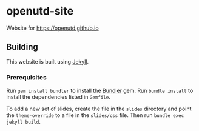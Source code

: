 # openutd-site

Website for <https://openutd.github.io>

## Building

This website is built using [Jekyll](https://jekyllrb.com/).

### Prerequisites

Run `gem install bundler` to install the [Bundler](https://bundler.io/) gem.
Run `bundle install` to install the dependencies listed in `Gemfile`.

To add a new set of slides, create the file in the `slides` directory and point the `theme-override` to a file in the `slides/css` file. Then run `bundle exec jekyll build`.
